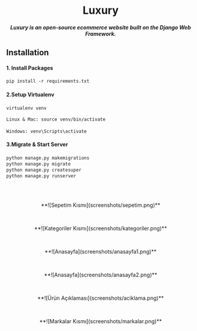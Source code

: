 <h1 align="center">Luxury</h1>

<h5 align="center"> Luxury is an open-source ecommerce website built on the Django Web Framework.</h5>
<!--  ## Kurulum  <br/> -->
 
## Installation

#### 1. Install Packages

```
pip install -r requirements.txt
```

#### 2.Setup Virtualenv

```
virtualenv venv
```

```
Linux & Mac: source venv/bin/activate

Windows: venv\Scripts\activate
```

#### 3.Migrate & Start Server

```
python manage.py makemigrations
python manage.py migrate
python manage.py createsuper
python manage.py runserver
```

<!--
İndirdikten sonra proje dizini içerisinde :

 ` virtualenv venv`

 Linux & Mac: `source venv/bin/activate `

Windows: `venv\Scripts\activate `

`pip install -r requirements.txt `

`python manage.py makemigrations`

`python manage.py migrate`

`python manage.py createsuperuser`

`python manage.py runserver`
  -->
 <br/>


<br/>
<p align="center">
**![Sepetim Kısmı](screenshots/sepetim.png)**
</p>

<br/>

<p align="center">
**![Kategoriler Kısmı](screenshots/kategoriler.png)**
</p>

<br/>

<p align="center">
**![Anasayfa](screenshots/anasayfa1.png)**
</p>

<br/>

<p align="center">
**![Anasayfa](screenshots/anasayfa2.png)**
</p>

<br/>

<p align="center">
**![Ürün Açıklaması](screenshots/aciklama.png)**
</p>

<br/>

<p align="center">
**![Markalar Kısmı](screenshots/markalar.png)**
</p>
